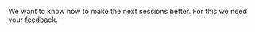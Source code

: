 We want to know how to make the next sessions better.
For this we need your [feedback](https://forms.gle/LyiK2UrnuQu3U6j79).
